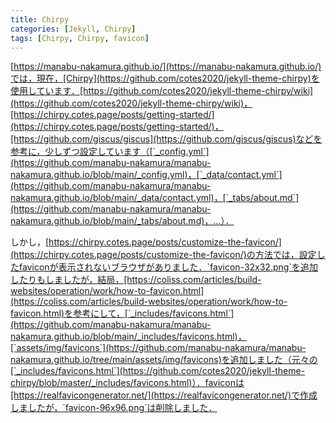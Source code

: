 ```yaml
---
title: Chirpy
categories: [Jekyll, Chirpy]
tags: [Chirpy, Chirpy, favicon]
---
```

[https://manabu-nakamura.github.io/](https://manabu-nakamura.github.io/)では，現在，[Chirpy](https://github.com/cotes2020/jekyll-theme-chirpy)を使用しています．[https://github.com/cotes2020/jekyll-theme-chirpy/wiki](https://github.com/cotes2020/jekyll-theme-chirpy/wiki)，[https://chirpy.cotes.page/posts/getting-started/](https://chirpy.cotes.page/posts/getting-started/)，[https://github.com/giscus/giscus](https://github.com/giscus/giscus)などを参考に，少しずつ設定しています（[`_config.yml`](https://github.com/manabu-nakamura/manabu-nakamura.github.io/blob/main/_config.yml)，[`_data/contact.yml`](https://github.com/manabu-nakamura/manabu-nakamura.github.io/blob/main/_data/contact.yml)，[`_tabs/about.md`](https://github.com/manabu-nakamura/manabu-nakamura.github.io/blob/main/_tabs/about.md)，…）．

しかし，[https://chirpy.cotes.page/posts/customize-the-favicon/](https://chirpy.cotes.page/posts/customize-the-favicon/)の方法では，設定したfaviconが表示されないブラウザがありました．`favicon-32x32.png`を追加したりもしましたが，結局，[https://coliss.com/articles/build-websites/operation/work/how-to-favicon.html](https://coliss.com/articles/build-websites/operation/work/how-to-favicon.html)を参考にして，[`_includes/favicons.html`](https://github.com/manabu-nakamura/manabu-nakamura.github.io/blob/main/_includes/favicons.html)，[`assets/img/favicons`](https://github.com/manabu-nakamura/manabu-nakamura.github.io/tree/main/assets/img/favicons)を追加しました（元々の[`_includes/favicons.html`](https://github.com/cotes2020/jekyll-theme-chirpy/blob/master/_includes/favicons.html)）．faviconは[https://realfavicongenerator.net/](https://realfavicongenerator.net/)で作成しましたが，`favicon-96x96.png`は削除しました．